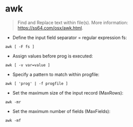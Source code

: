 # awk

> Find and Replace text within file(s).
> More information: <https://ss64.com/osx/awk.html>.

- Define the input field separator = regular expression fs:

`awk [ -F fs ]`

- Assign values before prog is executed:

`awk [ -v var=value ]`

- Specify a pattern to match within progfile:

`awk [ 'prog' | -f progfile ]`

- Set the maximum size of the input record (MaxRows):

`awk -mr`

- Set the maximum number of fields (MaxFields):

`awk -mf`
